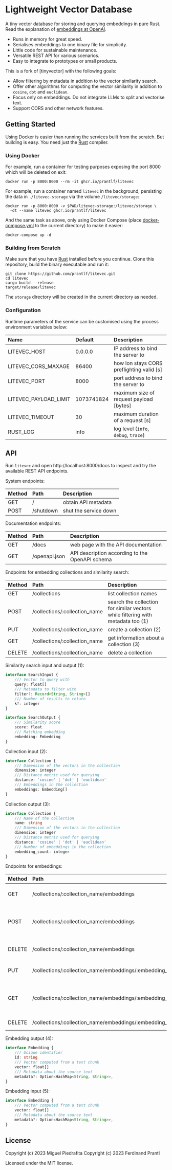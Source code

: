 # Lightweight Vector Database

A tiny vector database for storing and querying embeddings in pure Rust. Read the explanation of [embeddings at OpenAI].

* Runs in memory for great speed.
* Serialises embeddings to one binary file for simplicity.
* Little code for sustainable  maintenance.
* Versatile REST API for various scenarios.
* Easy to integrate to prototypes or small products.

This is a fork of [tinyvector] with the following goals:

* Allow filtering by metadata in addition to the vector similarity search.
* Offer other algorithms for computing the vector similarity in addition to `cosine`, `dot` and `euclidean`.
* Focus only on embeddings. Do not integrate LLMs to split and vectorise text.
* Support CORS and other network features.

## Getting Started

Using Docker is easier than running the services built from the scratch. But building is easy. You need just the [Rust] compiler.

### Using Docker

For example, run a container for testing purposes exposing the port 8000 which will be deleted on exit:

    docker run -p 8000:8000 --rm -it ghcr.io/prantlf/litevec

For example, run a container named `litevec` in the background, persisting the data in `./litevec-storage` via the volume `/litevec/storage`:

    docker run -p 8000:8000 -v $PWD/litevec-storage:/litevec/storage \
      -dt --name litevec ghcr.io/prantlf/litevec

And the same task as above, only using Docker Compose (place [docker-compose.yml] to the current directory) to make it easier:

    docker-compose up -d

### Building from Scratch

Make sure that you have [Rust] installed before you continue. Clone this repository, build the binary executable and run it:

    git clone https://github.com/prantlf/litevec.git
    cd litevec
    cargo build --release
    target/release/litevec

The `storage` directory will be created in the current directory as needed.

### Configuration

Runtime parameters of the service can be customised using the process environment variables below:

| Name                  | Default    | Description                               |
|:----------------------|:-----------|:------------------------------------------|
| LITEVEC_HOST          | 0.0.0.0    | IP address to bind the server to          |
| LITEVEC_CORS_MAXAGE   | 86400      | how lon stays CORS preflighting valid [s] |
| LITEVEC_PORT          | 8000       | port address to bind the server to        |
| LITEVEC_PAYLOAD_LIMIT | 1073741824 | maximum size of request payload [bytes]   |
| LITEVEC_TIMEOUT       | 30         | maximum duration of a request [s]         |
| RUST_LOG              | info       | log level (`info`, `debug`, `trace`)      |

## API

Run `litevec` and open http://localhost:8000/docs to inspect and try the available REST API endpoints.

System endpoints:

| Method | Path      | Description           |
|:-------|:----------|:----------------------|
| GET    | /         | obtain API metadata   |
| POST   | /shutdown | shut the service down |

Documentation endpoints:

| Method | Path          | Description                                     |
|:-------|:--------------|:------------------------------------------------|
| GET    | /docs         | web page with the API documentation             |
| GET    | /openapi.json | API description according to the OpenAPI schema |

Endpoints for embedding collections and similarity search:

| Method | Path                          | Description                                                                     |
|:-------|:------------------------------|:--------------------------------------------------------------------------------|
| GET    | /collections                  | list collection names                                                           |
| POST   | /collections/:collection_name | search the collection for similar vectors while filtering with metadata too (1) |
| PUT    | /collections/:collection_name | create a collection (2)                                                         |
| GET    | /collections/:collection_name | get information about a collection (3)                                          |
| DELETE | /collections/:collection_name | delete a collection                                                             |


Similarity search input and output (1):

```ts
interface SearchInput {
	/// Vector to query with
	query: float[]
	/// Metadata to filter with
	filter?: Record<String, String>[]
	/// Number of results to return
	k?: integer
}

interface SearchOutput {
	/// Similarity score
	score: float
	/// Matching embedding
	embedding: Embedding
}
```

Collection input (2):

```ts
interface Collection {
	/// Dimension of the vectors in the collection
	dimension: integer
	/// Distance metric used for querying
	distance: 'cosine' | 'dot' | 'euclidean'
	/// Embeddings in the collection
	embeddings: Embedding[]
}
```

Collection output (3):

```ts
interface Collection {
	/// Name of the collection
	name: string
	/// Dimension of the vectors in the collection
	dimension: integer
	/// Distance metric used for querying
	distance: 'cosine' | 'dot' | 'euclidean'
	/// Number of embeddings in the collection
	embedding_count: integer
}
```

Endpoints for embeddings:

| Method | Path                                                   | Description                            |
|:-------|:-------------------------------------------------------|:---------------------------------------|
| GET    | /collections/:collection_name/embeddings               | list embedding identifiers             |
| POST   | /collections/:collection_name/embeddings               | filter embeddings with metadata (4)    |
| DELETE | /collections/:collection_name/embeddings               | delete embeddings by metadata          |
| PUT    | /collections/:collection_name/embeddings/:embedding_id | create an embedding (5)                |
| GET    | /collections/:collection_name/embeddings/:embedding_id | get information about an embedding (4) |
| DELETE | /collections/:collection_name/embeddings/:embedding_id | delete an embedding                    |

Embedding output (4):

```ts
interface Embedding {
	/// Unique identifier
	id: string
	/// Vector computed from a text chunk
	vector: float[]
	/// Metadata about the source text
	metadata?: Option<HashMap<String, String>>,
}
```

Embedding input (5):

```ts
interface Embedding {
	/// Vector computed from a text chunk
	vector: float[]
	/// Metadata about the source text
	metadata?: Option<HashMap<String, String>>,
}
```

## License

Copyright (c) 2023 Miguel Piedrafita
Copyright (c) 2023 Ferdinand Prantl

Licensed under the MIT license.

[Rust]: https://rustup.rs/
[embeddings at OpenAI]: https://platform.openai.com/docs/guides/embeddings/what-are-embeddings
[docker-compose.yml]: ./docker-compose.yml

